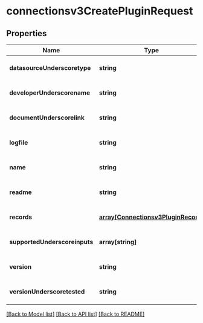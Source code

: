 # connectionsv3CreatePluginRequest

## Properties
Name | Type | Description | Notes
------------ | ------------- | ------------- | -------------
**datasourceUnderscoretype** | **string** | datasource type | [optional] [default to null]
**developerUnderscorename** | **string** | developer | [optional] [default to null]
**documentUnderscorelink** | **string** | link to documentation | [optional] [default to null]
**logfile** | **string** | plugin logfile | [optional] [default to null]
**name** | **string** | plugin name | [optional] [default to null]
**readme** | **string** | readme | [optional] [default to null]
**records** | [**array[Connectionsv3PluginRecord]**](Connectionsv3PluginRecord.md) | Guardium fields | [optional] [default to null]
**supportedUnderscoreinputs** | **array[string]** | supported input types | [optional] [default to null]
**version** | **string** | version | [optional] [default to null]
**versionUnderscoretested** | **string** | version tested | [optional] [default to null]

[[Back to Model list]](../README.md#documentation-for-models) [[Back to API list]](../README.md#documentation-for-api-endpoints) [[Back to README]](../README.md)



